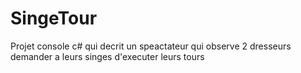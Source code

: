 # SingeTour
Projet console c# qui decrit un speactateur qui observe 2 dresseurs demander a leurs singes d'executer leurs tours
